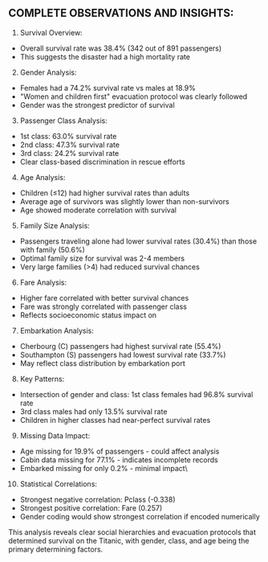 ## COMPLETE OBSERVATIONS AND INSIGHTS:

1. Survival Overview:
- Overall survival rate was 38.4% (342 out of 891 passengers)
- This suggests the disaster had a high mortality rate

2. Gender Analysis:
- Females had a 74.2% survival rate vs males at 18.9%
- "Women and children first" evacuation protocol was clearly followed
- Gender was the strongest predictor of survival

3. Passenger Class Analysis:
- 1st class: 63.0% survival rate
- 2nd class: 47.3% survival rate
- 3rd class: 24.2% survival rate
- Clear class-based discrimination in rescue efforts

4. Age Analysis:
- Children (≤12) had higher survival rates than adults
- Average age of survivors was slightly lower than non-survivors
- Age showed moderate correlation with survival

5. Family Size Analysis:
- Passengers traveling alone had lower survival rates (30.4%) than those with family (50.6%)
- Optimal family size for survival was 2-4 members
- Very large families (>4) had reduced survival chances

6. Fare Analysis:
- Higher fare correlated with better survival chances
- Fare was strongly correlated with passenger class
- Reflects socioeconomic status impact on 

7. Embarkation Analysis:
- Cherbourg (C) passengers had highest survival rate (55.4%)
- Southampton (S) passengers had lowest survival rate (33.7%)
- May reflect class distribution by embarkation port

8. Key Patterns:
- Intersection of gender and class: 1st class females had 96.8% survival rate
- 3rd class males had only 13.5% survival rate
- Children in higher classes had near-perfect survival rates

9. Missing Data Impact:
- Age missing for 19.9% of passengers - could affect analysis
- Cabin data missing for 77.1% - indicates incomplete records
- Embarked missing for only 0.2% - minimal impact\

10. Statistical Correlations:
- Strongest negative correlation: Pclass (-0.338)
- Strongest positive correlation: Fare (0.257)
- Gender coding would show strongest correlation if encoded numerically

This analysis reveals clear social hierarchies and evacuation protocols that determined survival on the Titanic, with gender, class, and age being the primary determining factors.